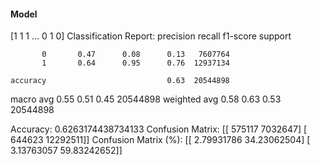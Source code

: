 #### Model
[1 1 1 ... 0 1 0]
Classification Report:
              precision    recall  f1-score   support

           0       0.47      0.08      0.13   7607764
           1       0.64      0.95      0.76  12937134

    accuracy                           0.63  20544898
   macro avg       0.55      0.51      0.45  20544898
weighted avg       0.58      0.63      0.53  20544898

Accuracy: 0.6263174438734133
Confusion Matrix:
[[  575117  7032647]
 [  644623 12292511]]
Confusion Matrix (%):
[[ 2.79931786 34.23062504]
 [ 3.13763057 59.83242652]]
